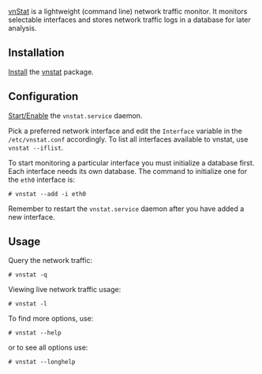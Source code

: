 [vnStat](http://humdi.net/vnstat/) is a lightweight (command line) network traffic monitor. It monitors selectable interfaces and stores network traffic logs in a database for later analysis.

## Installation

[Install](/index.php/Install "Install") the [vnstat](https://www.archlinux.org/packages/?name=vnstat) package.

## Configuration

[Start/Enable](/index.php/Systemd#Using_units "Systemd") the `vnstat.service` daemon.

Pick a preferred network interface and edit the `Interface` variable in the `/etc/vnstat.conf` accordingly. To list all interfaces available to vnstat, use `vnstat --iflist`.

To start monitoring a particular interface you must initialize a database first. Each interface needs its own database. The command to initialize one for the `eth0` interface is:

```
# vnstat --add -i eth0

```

Remember to restart the `vnstat.service` daemon after you have added a new interface.

## Usage

Query the network traffic:

```
# vnstat -q

```

Viewing live network traffic usage:

```
# vnstat -l

```

To find more options, use:

```
# vnstat --help

```

or to see all options use:

```
# vnstat --longhelp

```